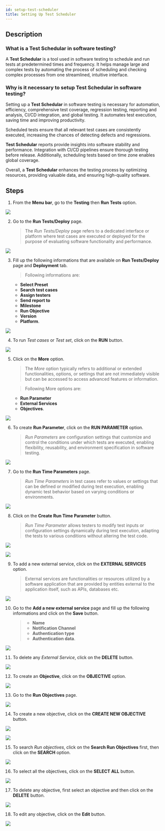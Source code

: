 ```yaml
---
id: setup-test-scheduler
title: Setting Up Test Scheduler
---
```


## Description

### What is a Test Schedular in software testing?  

A **Test Schedular** is a tool used in software testing to schedule and run tests at predetermined times and frequency. It helps manage large and complex tests by automating the process of scheduling and checking complex processes from one streamlined, intuitive interface.

### Why is it necessary to setup Test Schedular in software testing?

Setting up a **Test Schedular** in software testing is necessary for automation, efficiency, comprehensive test coverage, regression testing, reporting and analysis, CI/CD integration, and global testing. It automates test execution, saving time and improving productivity.  

Scheduled tests ensure that all relevant test cases are consistently executed, increasing the chances of detecting defects and regressions.  

**Test Schedular** reports provide insights into software stability and performance. Integration with CI/CD pipelines ensure thorough testing before release. Additionally, scheduling tests based on time zone enables global coverage.  

Overall, a **Test Schedular** enhances the testing process by optimizing resources, providing valuable data, and ensuring high-quality software.


## Steps

1. From the **Menu bar**, go to the **Testing** then **Run Tests** option.

![](/img/how-tos/how-to-setup-test-scheduler/run-tests.png)

2. Go to the **Run Tests/Deploy** page.
   > The *Run Tests/Deploy* page refers to a dedicated interface or platform where test cases are executed or deployed for the purpose of evaluating software functionality and performance.

![](/img/how-tos/how-to-setup-test-scheduler/run-deploy.png)

3. Fill up the following informations that are available on **Run Tests/Deploy** page and **Deployment** tab.

   > Following informations are:
     * **Select Preset**
     * **Search test cases**
     * **Assign testers**
     * **Send report to**
     * **Milestone**
     * **Run Objective**
     * **Version**
     * **Platform**.

![](/img/how-tos/how-to-setup-test-scheduler/test-deploy.png)    

4. To run *Test cases* or *Test set*, click on the **RUN** button.

![](/img/how-tos/how-to-setup-test-scheduler/run-set.png)

5. Click on the **More** option.
   > The *More* option typically refers to additional or extended functionalities, options, or settings that are not immediately visible but can be accessed to access advanced features or information.

   > Following More options are:
     * **Run Parameter**
     * **External Services**
     * **Objectives**.

![](/img/how-tos/how-to-setup-test-scheduler/run-more.png)

6. To create **Run Parameter**, click on the **RUN PARAMETER** option.
   > *Run Parameters* are configuration settings that customize and control the conditions under which tests are executed, enabling flexibility, reusability, and environment specification in software testing.

![](/img/how-tos/how-to-setup-test-scheduler/run-parameter.png)

7. Go to the **Run Time Parameters** page.
   > *Run Time Parameters* in test cases refer to values or settings that can be defined or modified during test execution, enabling dynamic test behavior based on varying conditions or environments.

![](/img/how-tos/how-to-setup-test-scheduler/runtime-parameter.png)

8. Click on the **Create Run Time Parameter** button.
   > *Run Time Parameter* allows testers to modify test inputs or configuration settings dynamically during test execution, adapting the tests to various conditions without altering the test code.

![](/img/how-tos/how-to-setup-test-scheduler/parameter-run.png)

![](/img/how-tos/how-to-setup-test-scheduler/parameter-name.png)

9. To add a new external service, click on the **EXTERNAL SERVICES** option.
   > External services are functionalities or resources utilized by a software application that are provided by entities external to the application itself, such as APIs, databases etc.

![](/img/how-tos/how-to-setup-test-scheduler/external-service.png)

10. Go to the **Add a new external service** page and fill up the following informations and click on the **Save** button.
    > * **Name**
    > * **Notification Channel**
    > * **Authentication type**
    > * **Authentication data**.

![](/img/how-tos/how-to-setup-test-scheduler/new-external.png)

11. To delete any *External Service*, click on the **DELETE** button.

![](/img/how-tos/how-to-setup-test-scheduler/delete-external.png)

12. To create an **Objective**, click on the **OBJECTIVE** option.

![](/img/how-tos/how-to-setup-test-scheduler/objective-option.png)

13. Go to the **Run Objectives** page.

![](/img/how-tos/how-to-setup-test-scheduler/run-objectives.png)

14. To create a new objective, click on the **CREATE NEW OBJECTIVE** button.

![](/img/how-tos/how-to-setup-test-scheduler/new-objective.png)

![](/img/how-tos/how-to-setup-test-scheduler/objective-name.png)

15. To search *Run objectives*, click on the **Search Run Objectives** first, then click on the **SEARCH** option.

![](/img/how-tos/how-to-setup-test-scheduler/search-objective.png)

16. To select all the objectives, click on the **SELECT ALL** button.

![](/img/how-tos/how-to-setup-test-scheduler/select-all.png)

17. To delete any objective, first select an objective and then click on the **DELETE** button.

![](/img/how-tos/how-to-setup-test-scheduler/delete-objective.png)

18. To edit any objective, click on the **Edit** button.

![](/img/how-tos/how-to-setup-test-scheduler/edit-objective.png)
